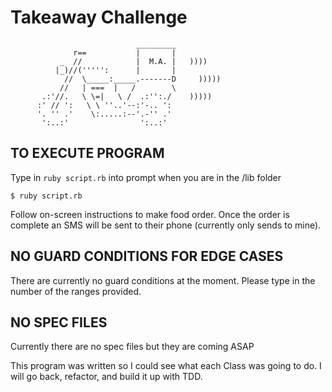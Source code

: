 Takeaway Challenge
==================
```
                            _________
              r==           |       |
           _  //            |  M.A. |   ))))
          |_)//(''''':      |       |
            //  \_____:_____.-------D     )))))
           //   | ===  |   /        \
       .:'//.   \ \=|   \ /  .:'':./    )))))
      :' // ':   \ \ ''..'--:'-.. ':
      '. '' .'    \:.....:--'.-'' .'
       ':..:'                ':..:'

 ```

TO EXECUTE PROGRAM
-----
Type in `ruby script.rb` into prompt when you are in the /lib folder

`$ ruby script.rb`

Follow on-screen instructions to make food order.
Once the order is complete an SMS will be sent to their phone (currently only sends to mine).

NO GUARD CONDITIONS FOR EDGE CASES
-----
There are currently no guard conditions at the moment.
Please type in the number of the ranges provided.

NO SPEC FILES
-----
Currently there are no spec files but they are coming ASAP

This program was written so I could see what each Class was going to do.
I will go back, refactor, and build it up with TDD.
